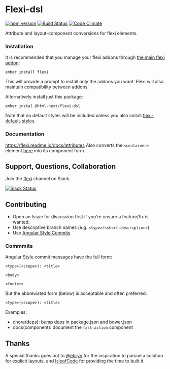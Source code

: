 # Flexi-dsl

[![npm version](https://badge.fury.io/js/%40html-next%2Fflexi-dsl.svg)](https://badge.fury.io/js/%40html-next%2Fflexi-dsl)
[![Build Status](https://travis-ci.org/html-next/flexi-dsl.svg)](https://travis-ci.org/html-next/flexi-dsl)
[![Code Climate](https://codeclimate.com/github/html-next/flexi-dsl/badges/gpa.svg)](https://codeclimate.com/github/html-next/flexi-dsl)

Attribute and layout-component conversions for flexi elements.

### Installation

It is recommended that you manage your flexi addons through [the main flexi addon](https://github.com/html-next/flexi):

```cli
ember install flexi
```

This will provide a prompt to install only the addons you want. Flexi will also maintain
compatibility between addons.

Alternatively install just this package:

```cli
ember instal @html-next/flexi-dsl
```

Note that no default styles will be included unless you also install [flexi-default-styles](https://github.com/html-next/flexi-default-styles).

### Documentation

https://flexi.readme.io/docs/attributes
Also converts the `<container>` element [here](https://flexi.readme.io/docs/elements) into its component form.

## Support, Questions, Collaboration

Join the [flexi](https://embercommunity.slack.com/messages/e-flexi/) channel on Slack.

[![Slack Status](https://ember-community-slackin.herokuapp.com/badge.svg)](https://ember-community-slackin.herokuapp.com/)


## Contributing

 - Open an Issue for discussion first if you're unsure a feature/fix is wanted.
 - Use descriptive branch names (e.g. `<type>/<short-description>`)
 - Use [Angular Style Commits](https://github.com/angular/angular.js/blob/v1.4.8/CONTRIBUTING.md#commit)

### Commmits

Angular Style commit messages have the full form:

 ```cli
 <type>(<scope>): <title>

 <body>

 <footer>
 ```

 But the abbreviated form (below) is acceptable and often preferred.

 ```cli
 <type>(<scope>): <title>
 ```

 Examples:

 - chore(deps): bump deps in package.json and bower.json
 - docs(component): document the `fast-action` component

## Thanks

A special thanks goes out to [@ebryn](https://github.com/ebryn) for the
inspiration to pursue a solution for explicit layouts, and [IsleofCode](https://isleofcode.com)
for providing the time to built it.
